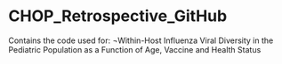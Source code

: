 # CHOP_Retrospective_GitHub
Contains the code used for: ¬Within-Host Influenza Viral Diversity in the Pediatric Population as a Function of Age, Vaccine and Health Status
